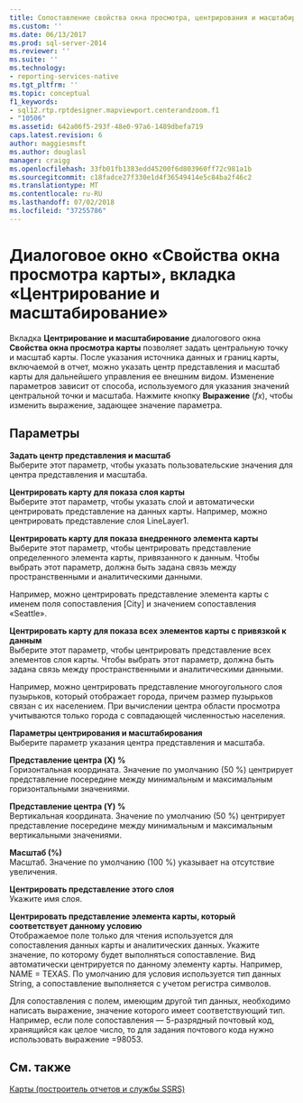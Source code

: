 ```yaml
---
title: Сопоставление свойства окна просмотра, центрирования и масштабирования | Документация Майкрософт
ms.custom: ''
ms.date: 06/13/2017
ms.prod: sql-server-2014
ms.reviewer: ''
ms.suite: ''
ms.technology:
- reporting-services-native
ms.tgt_pltfrm: ''
ms.topic: conceptual
f1_keywords:
- sql12.rtp.rptdesigner.mapviewport.centerandzoom.f1
- "10506"
ms.assetid: 642a06f5-293f-48e0-97a6-1489dbefa719
caps.latest.revision: 6
author: maggiesmsft
ms.author: douglasl
manager: craigg
ms.openlocfilehash: 33fb01fb1383edd45200f6d803960ff72c981a1b
ms.sourcegitcommit: c18fadce27f330e1d4f36549414e5c84ba2f46c2
ms.translationtype: MT
ms.contentlocale: ru-RU
ms.lasthandoff: 07/02/2018
ms.locfileid: "37255786"
---
```

# <a name="map-viewport-properties-dialog-box-center-and-zoom"></a>Диалоговое окно «Свойства окна просмотра карты», вкладка «Центрирование и масштабирование»
  Вкладка **Центрирование и масштабирование** диалогового окна **Свойства окна просмотра карты** позволяет задать центральную точку и масштаб карты. После указания источника данных и границ карты, включаемой в отчет, можно указать центр представления и масштаб карты для дальнейшего управления ее внешним видом. Изменение параметров зависит от способа, используемого для указания значений центральной точки и масштаба. Нажмите кнопку **Выражение** (*fx*), чтобы изменить выражение, задающее значение параметра.  
  
## <a name="options"></a>Параметры  
 **Задать центр представления и масштаб**  
 Выберите этот параметр, чтобы указать пользовательские значения для центра представления и масштаба.  
  
 **Центрировать карту для показа слоя карты**  
 Выберите этот параметр, чтобы указать слой и автоматически центрировать представление на данных карты. Например, можно центрировать представление слоя LineLayer1.  
  
 **Центрировать карту для показа внедренного элемента карты**  
 Выберите этот параметр, чтобы центрировать представление определенного элемента карты, привязанного к данным. Чтобы выбрать этот параметр, должна быть задана связь между пространственными и аналитическими данными.  
  
 Например, можно центрировать представление элемента карты с именем поля сопоставления [City] и значением сопоставления «Seattle».  
  
 **Центрировать карту для показа всех элементов карты с привязкой к данным**  
 Выберите этот параметр, чтобы центрировать представление всех элементов слоя карты. Чтобы выбрать этот параметр, должна быть задана связь между пространственными и аналитическими данными.  
  
 Например, можно центрировать представление многоугольного слоя пузырьков, который отображает города, причем размер пузырьков связан с их населением. При вычислении центра области просмотра учитываются только города с совпадающей численностью населения.  
  
 **Параметры центрирования и масштабирования**  
 Выберите параметр указания центра представления и масштаба.  
  
 **Представление центра (X) %**  
 Горизонтальная координата. Значение по умолчанию (50 %) центрирует представление посередине между минимальным и максимальным горизонтальными значениями.  
  
 **Представление центра (Y) %**  
 Вертикальная координата. Значение по умолчанию (50 %) центрирует представление посередине между минимальным и максимальным вертикальными значениями.  
  
 **Масштаб (%)**  
 Масштаб. Значение по умолчанию (100 %) указывает на отсутствие увеличения.  
  
 **Центрировать представление этого слоя**  
 Укажите имя слоя.  
  
 **Центрировать представление элемента карты, который соответствует данному условию**  
 Отображаемое поле только для чтения используется для сопоставления данных карты и аналитических данных. Укажите значение, по которому будет выполняться сопоставление. Вид автоматически центрируется по данному элементу карты. Например, NAME = TEXAS. По умолчанию для условия используется тип данных String, а сопоставление выполняется с учетом регистра символов.  
  
 Для сопоставления с полем, имеющим другой тип данных, необходимо написать выражение, значение которого имеет соответствующий тип. Например, если поле сопоставления — 5-разрядный почтовый код, хранящийся как целое число, то для задания почтового кода нужно использовать выражение =98053.  
  
## <a name="see-also"></a>См. также  
 [Карты (построитель отчетов и службы SSRS)](report-design/maps-report-builder-and-ssrs.md)  
  
  
